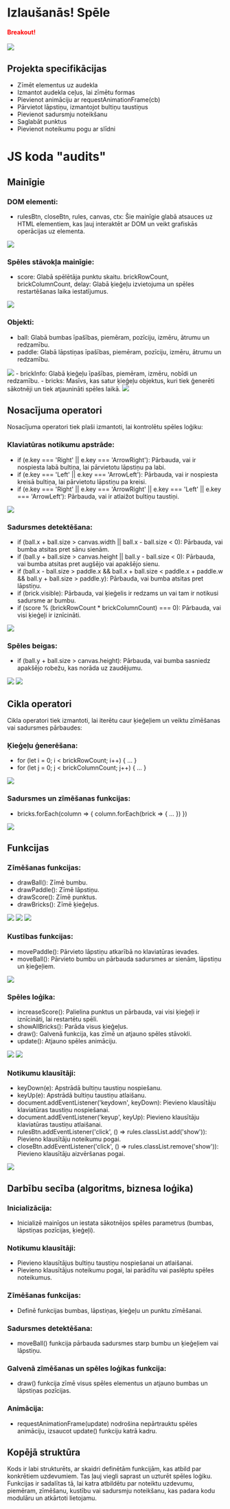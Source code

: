 # Izlaušanās! Spēle
<h4 style="color:red;">Breakout! </h4>
<img src="izlausanasspele.jpg">

## Projekta specifikācijas

- Zīmēt elementus uz audekla
- Izmantot audekla ceļus, lai zīmētu formas
- Pievienot animāciju ar requestAnimationFrame(cb)
- Pārvietot lāpstiņu, izmantojot bultiņu taustiņus
- Pievienot sadursmju noteikšanu
- Saglabāt punktus
- Pievienot noteikumu pogu ar slīdni

# JS koda "audits"

## Mainīgie
### DOM elementi:
- rulesBtn, closeBtn, rules, canvas, ctx: Šie mainīgie glabā atsauces uz HTML elementiem, kas ļauj interaktēt ar DOM un veikt grafiskās operācijas uz <canvas> elementa.
<img src="html analize.jpg">

### Spēles stāvokļa mainīgie:
- score: Glabā spēlētāja punktu skaitu.
brickRowCount, brickColumnCount, delay: Glabā ķieģeļu izvietojuma un spēles restartēšanas laika iestatījumus.
<img src="js_2.jpg">

### Objekti:
- ball: Glabā bumbas īpašības, piemēram, pozīciju, izmēru, ātrumu un redzamību.
- paddle: Glabā lāpstiņas īpašības, piemēram, pozīciju, izmēru, ātrumu un redzamību.
<img src="JS_1.jpg">
- brickInfo: Glabā ķieģeļu īpašības, piemēram, izmēru, nobīdi un redzamību.
- bricks: Masīvs, kas satur ķieģeļu objektus, kuri tiek ģenerēti sākotnēji un tiek atjaunināti spēles laikā.
<img src="js_2.jpg">

## Nosacījuma operatori
Nosacījuma operatori tiek plaši izmantoti, lai kontrolētu spēles loģiku:

### Klaviatūras notikumu apstrāde:
- if (e.key === 'Right' || e.key === 'ArrowRight'): Pārbauda, vai ir nospiesta labā bultiņa, lai pārvietotu lāpstiņu pa labi.
- if (e.key === 'Left' || e.key === 'ArrowLeft'): Pārbauda, vai ir nospiesta kreisā bultiņa, lai pārvietotu lāpstiņu pa kreisi.
- if (e.key === 'Right' || e.key === 'ArrowRight' || e.key === 'Left' || e.key === 'ArrowLeft'): Pārbauda, vai ir atlaižot bultiņu taustiņi.
<img src="js_8.jpg">

### Sadursmes detektēšana:
- if (ball.x + ball.size > canvas.width || ball.x - ball.size < 0): Pārbauda, vai bumba atsitas pret sānu sienām.
- if (ball.y + ball.size > canvas.height || ball.y - ball.size < 0): Pārbauda, vai bumba atsitas pret augšējo vai apakšējo sienu.
- if (ball.x - ball.size > paddle.x && ball.x + ball.size < paddle.x + paddle.w && ball.y + ball.size > paddle.y): Pārbauda, vai bumba atsitas pret lāpstiņu.
- if (brick.visible): Pārbauda, vai ķieģelis ir redzams un vai tam ir notikusi sadursme ar bumbu.
- if (score % (brickRowCount * brickColumnCount) === 0): Pārbauda, vai visi ķieģeļi ir iznīcināti.
<img src="js_5.jpg">

### Spēles beigas:
- if (ball.y + ball.size > canvas.height): Pārbauda, vai bumba sasniedz apakšējo robežu, kas norāda uz zaudējumu.
<img src="js_6.jpg">
<img src="js_7.jpg">

## Cikla operatori
Cikla operatori tiek izmantoti, lai iterētu caur ķieģeļiem un veiktu zīmēšanas vai sadursmes pārbaudes:

### Ķieģeļu ģenerēšana:
- for (let i = 0; i < brickRowCount; i++) { ... }
- for (let j = 0; j < brickColumnCount; j++) { ... }
<img src="js_2.jpg">

### Sadursmes un zīmēšanas funkcijas:
- bricks.forEach(column => { column.forEach(brick => { ... }) })
<img src="js_3.jpg">

## Funkcijas
### Zīmēšanas funkcijas:
- drawBall(): Zīmē bumbu.
- drawPaddle(): Zīmē lāpstiņu.
- drawScore(): Zīmē punktus.
- drawBricks(): Zīmē ķieģeļus.
<img src="js_2.jpg">
<img src="js_3.jpg">
<img src="js_7.jpg">

### Kustības funkcijas:
- movePaddle(): Pārvieto lāpstiņu atkarībā no klaviatūras ievades.
- moveBall(): Pārvieto bumbu un pārbauda sadursmes ar sienām, lāpstiņu un ķieģeļiem.
<img src="js_4.jpg">

### Spēles loģika:
- increaseScore(): Palielina punktus un pārbauda, vai visi ķieģeļi ir iznīcināti, lai restartētu spēli.
- showAllBricks(): Parāda visus ķieģeļus.
- draw(): Galvenā funkcija, kas zīmē un atjauno spēles stāvokli.
- update(): Atjauno spēles animāciju.
<img src="js_6.jpg">
<img src="js_7.jpg">

### Notikumu klausītāji:
- keyDown(e): Apstrādā bultiņu taustiņu nospiešanu.
- keyUp(e): Apstrādā bultiņu taustiņu atlaišanu.
- document.addEventListener('keydown', keyDown): Pievieno klausītāju klaviatūras taustiņu nospiešanai.
- document.addEventListener('keyup', keyUp): Pievieno klausītāju klaviatūras taustiņu atlaišanai.
- rulesBtn.addEventListener('click', () => rules.classList.add('show')): Pievieno klausītāju noteikumu pogai.
- closeBtn.addEventListener('click', () => rules.classList.remove('show')): Pievieno klausītāju aizvēršanas pogai.
<img src="js_8.jpg">

## Darbību secība (algoritms, biznesa loģika)
### Inicializācija:
- Inicializē mainīgos un iestata sākotnējos spēles parametrus (bumbas, lāpstiņas pozīcijas, ķieģeļi).

### Notikumu klausītāji:
- Pievieno klausītājus bultiņu taustiņu nospiešanai un atlaišanai.
- Pievieno klausītājus noteikumu pogai, lai parādītu vai paslēptu spēles noteikumus.

### Zīmēšanas funkcijas:
- Definē funkcijas bumbas, lāpstiņas, ķieģeļu un punktu zīmēšanai.

### Sadursmes detektēšana:
- moveBall() funkcija pārbauda sadursmes starp bumbu un ķieģeļiem vai lāpstiņu.

### Galvenā zīmēšanas un spēles loģikas funkcija:
- draw() funkcija zīmē visus spēles elementus un atjauno bumbas un lāpstiņas pozīcijas.

### Animācija:
- requestAnimationFrame(update) nodrošina nepārtrauktu spēles animāciju, izsaucot update() funkciju katrā kadru.

## Kopējā struktūra
Kods ir labi strukturēts, ar skaidri definētām funkcijām, kas atbild par konkrētiem uzdevumiem. Tas ļauj viegli saprast un uzturēt spēles loģiku. Funkcijas ir sadalītas tā, lai katra atbildētu par noteiktu uzdevumu, piemēram, zīmēšanu, kustību vai sadursmju noteikšanu, kas padara kodu modulāru un atkārtoti lietojamu.